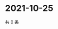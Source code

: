 # 2021-10-25

共 0 条

<!-- BEGIN WEIBO -->
<!-- 最后更新时间 Mon Oct 25 2021 10:29:28 GMT+0800 (China Standard Time) -->

<!-- END WEIBO -->
